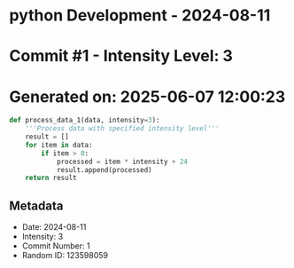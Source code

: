 ﻿# python Development - 2024-08-11
# Commit #1 - Intensity Level: 3
# Generated on: 2025-06-07 12:00:23
```python
def process_data_1(data, intensity=3):
    '''Process data with specified intensity level'''
    result = []
    for item in data:
        if item > 0:
            processed = item * intensity + 24
            result.append(processed)
    return result
```
## Metadata
- Date: 2024-08-11
- Intensity: 3
- Commit Number: 1
- Random ID: 123598059
